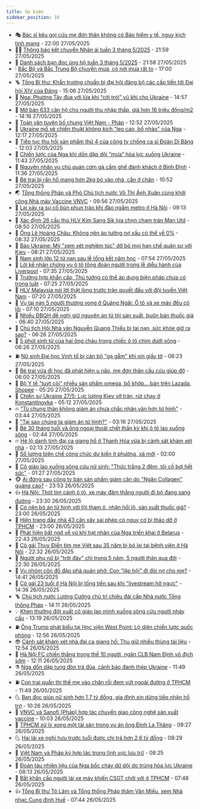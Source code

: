 ```yaml
---
title: Sự kiện
sidebar_position: 16
---
```


<!-- dantri-su-kien:START -->
- 🎭 [Bác sĩ kêu gọi cứu mẹ đơn thân không có Bảo hiểm y tế, nguy kịch tính mạng](https://dantri.com.vn/tam-long-nhan-ai/bac-si-keu-goi-cuu-me-don-than-khong-co-bao-hiem-y-te-nguy-kich-tinh-mang-20250527111758189.htm) - 22:00 27/05/2025
- 👨‍🏫 [Thông báo kết chuyển Nhân ái tuần 3 tháng 5/2025](https://dantri.com.vn/tam-long-nhan-ai/thong-bao-ket-chuyen-nhan-ai-tuan-3-thang-52025-20250528041106013.htm) - 21:59 27/05/2025
- 🌮 [Danh sách bạn đọc ủng hộ tuần 3 tháng 5/2025](https://dantri.com.vn/tam-long-nhan-ai/danh-sach-ban-doc-ung-ho-tuan-3-thang-52025-20250528040522864.htm) - 21:58 27/05/2025
- 🕯 [Bắc Bộ và Bắc Trung Bộ chuyển mưa, có nơi mưa rất to](https://dantri.com.vn/xa-hoi/bac-bo-va-bac-trung-bo-chuyen-mua-co-noi-mua-rat-to-20250527190258529.htm) - 17:00 27/05/2025
- 🪜 [Tổng Bí thư: Khẩn trương chuẩn bị đại hội đảng bộ các cấp tiến tới Đại hội XIV của Đảng](https://dantri.com.vn/xa-hoi/tong-bi-thu-khan-truong-chuan-bi-dai-hoi-dang-bo-cac-cap-tien-toi-dai-hoi-xiv-cua-dang-20250527220626426.htm) - 15:06 27/05/2025
- 🐘 [Nga: Phương Tây đùa với lửa khi “cởi trói” vũ khí cho Ukraine](https://dantri.com.vn/the-gioi/nga-phuong-tay-dua-voi-lua-khi-coi-troi-vu-khi-cho-ukraine-20250527214730808.htm) - 14:57 27/05/2025
- 🤔 [Mở bán 633 căn hộ cho người thu nhập thấp, giá hơn 16 triệu đồng/m2](https://dantri.com.vn/lao-dong-viec-lam/mo-ban-633-can-ho-cho-nguoi-thu-nhap-thap-gia-hon-16-trieu-dongm2-20250527193516043.htm) - 14:16 27/05/2025
- 🧠 [Toàn văn tuyên bố chung Việt Nam - Pháp](https://dantri.com.vn/xa-hoi/toan-van-tuyen-bo-chung-viet-nam-phap-20250527193227461.htm) - 12:52 27/05/2025
- 📝 [Ukraine mổ xẻ chiến thuật không kích &quot;leo cao, bổ nhào&quot; của Nga](https://dantri.com.vn/the-gioi/ukraine-mo-xe-chien-thuat-khong-kich-leo-cao-bo-nhao-cua-nga-20250527164634462.htm) - 12:17 27/05/2025
- 🦏 [Tiếp tục thu hồi sản phẩm thứ 4 của công ty chồng ca sĩ Đoàn Di Băng](https://dantri.com.vn/suc-khoe/tiep-tuc-thu-hoi-san-pham-thu-4-cua-cong-ty-chong-ca-si-doan-di-bang-20250527180055988.htm) - 12:03 27/05/2025
- 🥰 [Chiến lược của Nga khi dồn dập dội “mưa” hỏa lực xuống Ukraine](https://dantri.com.vn/the-gioi/chien-luoc-cua-nga-khi-don-dap-doi-mua-hoa-luc-xuong-ukraine-20250527171318825.htm) - 11:43 27/05/2025
- 🤗 [Nguyên nhân vụ chủ quán cơm gà cầm ghế đánh khách ở Bình Định](https://dantri.com.vn/xa-hoi/nguyen-nhan-vu-chu-quan-com-ga-cam-ghe-danh-khach-o-binh-dinh-20250527181047063.htm) - 11:36 27/05/2025
- 🌈 [Bé trai bị rắn hổ mang hơn 2kg bò vào nhà, cắn ở chân](https://dantri.com.vn/suc-khoe/be-trai-bi-ran-ho-mang-hon-2kg-bo-vao-nha-can-o-chan-20250527171043971.htm) - 10:52 27/05/2025
- 🌏 [Tổng thống Pháp và Phó Chủ tịch nước Võ Thị Ánh Xuân cùng khởi công Nhà máy Vaccine VNVC](https://dantri.com.vn/xa-hoi/tong-thong-phap-va-pho-chu-tich-nuoc-vo-thi-anh-xuan-cung-khoi-cong-nha-may-vaccine-vnvc-20250527125146143.htm) - 09:56 27/05/2025
- 💄 [Lại xảy ra sự cố bùn phun trào khi đào ngầm metro ở Hà Nội](https://dantri.com.vn/xa-hoi/lai-xay-ra-su-co-bun-phun-trao-khi-dao-ngam-metro-o-ha-noi-20250527161150521.htm) - 09:13 27/05/2025
- 👺 [Xác định 26 cầu thủ HLV Kim Sang Sik lựa chọn chạm trán Man Utd](https://dantri.com.vn/the-thao/xac-dinh-26-cau-thu-hlv-kim-sang-sik-lua-chon-cham-tran-man-utd-20250527095031170.htm) - 08:50 27/05/2025
- 👹 [Ông Lê Hoàng Châu: Không nên ảo tưởng nợ xấu có thể về 0%](https://dantri.com.vn/kinh-doanh/ong-le-hoang-chau-khong-nen-ao-tuong-no-xau-co-the-ve-0-20250527144958258.htm) - 08:32 27/05/2025
- 🌊 [Báo Ukraine: Mỹ &quot;xem xét nghiêm túc&quot; dỡ bỏ mọi hạn chế quân sự với Kiev](https://dantri.com.vn/the-gioi/bao-ukraine-my-xem-xet-nghiem-tuc-do-bo-moi-han-che-quan-su-voi-kiev-20250527145740844.htm) - 08:21 27/05/2025
- 🤠 [Nam sinh lớp 12 tử nạn sau lễ tổng kết năm học](https://dantri.com.vn/xa-hoi/nam-sinh-lop-12-tu-nan-sau-le-tong-ket-nam-hoc-20250527141238516.htm) - 07:54 27/05/2025
- 🎊 [Lời kể nhân chứng vụ ô tô tông đoàn người trong lễ diễu hành của Liverpool](https://dantri.com.vn/the-thao/loi-ke-nhan-chung-vu-o-to-tong-doan-nguoi-trong-le-dieu-hanh-cua-liverpool-20250527142223893.htm) - 07:35 27/05/2025
- 🐘 [Trường hợp khẩn cấp, Thủ tướng có thể áp dụng biện pháp chưa có trong luật](https://dantri.com.vn/xa-hoi/truong-hop-khan-cap-thu-tuong-co-the-ap-dung-bien-phap-chua-co-trong-luat-20250527141634811.htm) - 07:25 27/05/2025
- 💂 [HLV Malaysia nói lời thật lòng trước trận quyết đấu với đội tuyển Việt Nam](https://dantri.com.vn/the-thao/hlv-malaysia-noi-loi-that-long-truoc-tran-quyet-dau-voi-doi-tuyen-viet-nam-20250527112226643.htm) - 07:20 27/05/2025
- 👹 [Vụ tai nạn 5 người thương vong ở Quảng Ngãi: Ô tô và xe máy đều có lỗi](https://dantri.com.vn/xa-hoi/vu-tai-nan-5-nguoi-thuong-vong-o-quang-ngai-o-to-va-xe-may-deu-co-loi-20250527140037117.htm) - 07:10 27/05/2025
- 🦒 [Nhiều ĐBQH đề nghị giữ nguyên án tử tội sản xuất, buôn bán thuốc giả](https://dantri.com.vn/xa-hoi/nhieu-dbqh-de-nghi-giu-nguyen-an-tu-toi-san-xuat-buon-ban-thuoc-gia-20250527133145830.htm) - 06:40 27/05/2025
- 🗽 [Chủ tịch Hội Nhà văn Nguyễn Quang Thiều bị tai nạn, sức khỏe giờ ra sao?](https://dantri.com.vn/giai-tri/chu-tich-hoi-nha-van-nguyen-quang-thieu-bi-tai-nan-suc-khoe-gio-ra-sao-20250527131601455.htm) - 06:26 27/05/2025
- 💄 [5 phút sinh tử của hai ông cháu trong chiếc ô tô chìm dưới sông](https://dantri.com.vn/xa-hoi/5-phut-sinh-tu-cua-hai-ong-chau-trong-chiec-o-to-chim-duoi-song-20250527120719209.htm) - 06:26 27/05/2025
- ⛽️ [Nữ sinh Đại học Vinh tố bị cán bộ &quot;gạ gẫm&quot; khi xin giấy tờ](https://dantri.com.vn/giao-duc/nu-sinh-dai-hoc-vinh-to-bi-can-bo-ga-gam-khi-xin-giay-to-20250527115724404.htm) - 06:23 27/05/2025
- 🥷 [Bé trai vừa đi học đã phát hiện u não, mẹ đơn thân cầu cứu giúp đỡ](https://dantri.com.vn/tam-long-nhan-ai/be-trai-vua-di-hoc-da-phat-hien-u-nao-me-don-than-cau-cuu-giup-do-20250518055051462.htm) - 06:00 27/05/2025
- 🤖 [Bộ Y tế &quot;tuýt còi&quot; nhiều sản phẩm omega, bổ khớp... bán trên Lazada, Shopee](https://dantri.com.vn/suc-khoe/bo-y-te-tuyt-coi-nhieu-san-pham-omega-bo-khop-ban-tren-lazada-shopee-20250527121539057.htm) - 05:20 27/05/2025
- 🌊 [Chiến sự Ukraine 27/5: Lực lượng Kiev vỡ trận, rút chạy ở Konstantinovka](https://dantri.com.vn/the-gioi/chien-su-ukraine-275-luc-luong-kiev-vo-tran-rut-chay-o-konstantinovka-20250527101659708.htm) - 05:12 27/05/2025
- 🔥 [&quot;Tù chung thân không giảm án chưa chắc nhân văn hơn tử hình&quot;](https://dantri.com.vn/xa-hoi/tu-chung-than-khong-giam-an-chua-chac-nhan-van-hon-tu-hinh-20250527104025579.htm) - 03:44 27/05/2025
- 🦏 [&quot;Tại sao chúng ta giảm án tử hình?&quot;](https://dantri.com.vn/xa-hoi/tai-sao-chung-ta-giam-an-tu-hinh-20250527100538190.htm) - 03:16 27/05/2025
- 🐘 [Bé 30 tháng tuổi và ông ngoại thoát chết thần kỳ khi ô tô lao xuống sông](https://dantri.com.vn/xa-hoi/be-30-thang-tuoi-va-ong-ngoai-thoat-chet-than-ky-khi-o-to-lao-xuong-song-20250527093419003.htm) - 02:44 27/05/2025
- 🔥 [Hé lộ danh tính đại ca giang hồ ở Thanh Hóa vừa bị cảnh sát khám xét nhà](https://dantri.com.vn/phap-luat/he-lo-danh-tinh-dai-ca-giang-ho-o-thanh-hoa-vua-bi-canh-sat-kham-xet-nha-20250527085445401.htm) - 02:13 27/05/2025
- 💼 [Số lượng biên chế công chức dự kiến ở phường, xã mới](https://dantri.com.vn/noi-vu/so-luong-bien-che-cong-chuc-du-kien-o-phuong-xa-moi-20250526161204532.htm) - 02:00 27/05/2025
- 🚀 [Cô giáo lao xuống sông cứu nữ sinh: &quot;Thức trắng 2 đêm, tôi cố bơi hết sức&quot;](https://dantri.com.vn/doi-song/co-giao-lao-xuong-song-cuu-nu-sinh-thuc-trang-2-dem-toi-co-boi-het-suc-20250526161325529.htm) - 01:27 27/05/2025
- 🐵 [Ai đứng sau công ty bán sản phẩm giảm cân do &quot;Ngân Collagen&quot; quảng cáo?](https://dantri.com.vn/kinh-doanh/ai-dung-sau-cong-ty-ban-san-pham-giam-can-do-ngan-collagen-quang-cao-20250526180115757.htm) - 23:53 26/05/2025
- 👍 [Hà Nội: Thót tim cảnh ô tô, xe máy đâm thẳng người đi bộ đang sang đường](https://dantri.com.vn/xa-hoi/ha-noi-thot-tim-canh-o-to-xe-may-dam-thang-nguoi-di-bo-dang-sang-duong-20250527042752447.htm) - 23:30 26/05/2025
- 🚦 [Có nên bỏ án tử hình với tội tham ô, nhận hối lộ, sản xuất thuốc giả?](https://dantri.com.vn/xa-hoi/co-nen-bo-an-tu-hinh-voi-toi-tham-o-nhan-hoi-lo-san-xuat-thuoc-gia-20250526190219326.htm) - 23:00 26/05/2025
- 🥸 [Hiện trạng dãy nhà 43 căn xây sai phép có nguy cơ bị tháo dỡ ở TPHCM](https://dantri.com.vn/xa-hoi/hien-trang-day-nha-43-can-xay-sai-phep-co-nguy-co-bi-thao-do-o-tphcm-20250524002045779.htm) - 23:00 26/05/2025
- 🥷 [Phát hiện bất ngờ về vũ khí hạt nhân của Nga triển khai ở Belarus](https://dantri.com.vn/the-gioi/phat-hien-bat-ngo-ve-vu-khi-hat-nhan-cua-nga-trien-khai-o-belarus-20250527053519548.htm) - 22:43 26/05/2025
- 🤡 [Cô gái Thụy Điển tìm mẹ Việt sau 35 năm bị bỏ lại tại bệnh viện ở Hà Nội](https://dantri.com.vn/doi-song/co-gai-thuy-dien-tim-me-viet-sau-35-nam-bi-bo-lai-tai-benh-vien-o-ha-noi-20250526164712597.htm) - 22:32 26/05/2025
- 🥳 [Người phụ nữ bị &quot;trời đày&quot; chỉ trong 5 năm, 5 người thân qua đời](https://dantri.com.vn/tam-long-nhan-ai/nguoi-phu-nu-bi-troi-day-chi-trong-5-nam-5-nguoi-than-qua-doi-20250422170619349.htm) - 22:30 26/05/2025
- 🤩 [Vụ nhóm côn đồ đập phá quán phở: Con &quot;lập hội&quot; đi đòi nợ cho mẹ?](https://dantri.com.vn/phap-luat/vu-nhom-con-do-dap-pha-quan-pho-con-lap-hoi-di-doi-no-cho-me-20250526211806619.htm) - 14:41 26/05/2025
- 🎡 [Cô gái 23 tuổi ở Hà Nội bị tống tiền sau khi &quot;livestream hở ngực&quot;](https://dantri.com.vn/phap-luat/co-gai-23-tuoi-o-ha-noi-bi-tong-tien-sau-khi-livestream-ho-nguc-20250526212832240.htm) - 14:36 26/05/2025
- 🪜 [Chủ tịch nước Lương Cường chủ trì chiêu đãi cấp Nhà nước Tổng thống Pháp](https://dantri.com.vn/xa-hoi/chu-tich-nuoc-luong-cuong-chu-tri-chieu-dai-cap-nha-nuoc-tong-thong-phap-20250526211031569.htm) - 14:11 26/05/2025
- 💡 [Khen thưởng đột xuất cô giáo lao mình xuống sông cứu người nhảy cầu](https://dantri.com.vn/xa-hoi/khen-thuong-dot-xuat-co-giao-lao-minh-xuong-song-cuu-nguoi-nhay-cau-20250526201639990.htm) - 13:19 26/05/2025
- ⛽️ [Ông Trump phát biểu tại Học viện West Point: Lộ diện chiến lược quốc phòng](https://dantri.com.vn/the-gioi/ong-trump-phat-bieu-tai-hoc-vien-west-point-lo-dien-chien-luoc-quoc-phong-20250526170608997.htm) - 12:56 26/05/2025
- 😎 [Cảnh sát khám xét nhà đại ca giang hồ: Thu giữ nhiều thùng tài liệu](https://dantri.com.vn/phap-luat/canh-sat-kham-xet-nha-dai-ca-giang-ho-thu-giu-nhieu-thung-tai-lieu-20250526193756506.htm) - 12:54 26/05/2025
- 🗽 [Hà Nội FC chiến thắng trong thế 10 người, ngăn CLB Nam Định vô địch sớm](https://dantri.com.vn/the-thao/ha-noi-fc-chien-thang-trong-the-10-nguoi-ngan-clb-nam-dinh-vo-dich-som-20250526191141579.htm) - 12:11 26/05/2025
- ⚗️ [Nga dồn dập tung đòn trả đũa, cảnh báo đanh thép Ukraine](https://dantri.com.vn/the-gioi/nga-don-dap-tung-don-tra-dua-canh-bao-danh-thep-ukraine-20250526181926441.htm) - 11:49 26/05/2025
- ⛽️ [Con trai quấn thi thể mẹ vào chăn rồi đem vứt ngoài đường ở TPHCM](https://dantri.com.vn/phap-luat/con-trai-quan-thi-the-me-vao-chan-roi-dem-vut-ngoai-duong-o-tphcm-20250526184454593.htm) - 11:49 26/05/2025
- 🌜 [Bạn đọc giúp nữ sinh hơn 1,7 tỷ đồng, gia đình xin dừng tiếp nhận hỗ trợ](https://dantri.com.vn/tam-long-nhan-ai/ban-doc-giup-nu-sinh-hon-17-ty-dong-gia-dinh-xin-dung-tiep-nhan-ho-tro-20250526110652634.htm) - 10:26 26/05/2025
- 🦩 [VNVC và Sanofi &lpar;Pháp&rpar; hợp tác chuyển giao công nghệ sản xuất vaccine](https://dantri.com.vn/xa-hoi/vnvc-va-sanofi-phap-hop-tac-chuyen-giao-cong-nghe-san-xuat-vaccine-20250526164653018.htm) - 10:03 26/05/2025
- 🦒 [TPHCM xử lý xong một tài sản trong vụ án ông Đinh La Thăng](https://dantri.com.vn/phap-luat/tphcm-xu-ly-xong-mot-tai-san-trong-vu-an-ong-dinh-la-thang-20250526152411027.htm) - 09:27 26/05/2025
- 🌜 [Hai lái xe nghỉ hưu trước tuổi được chi trả hơn 2,6 tỷ đồng](https://dantri.com.vn/lao-dong-viec-lam/hai-lai-xe-nghi-huu-truoc-tuoi-duoc-chi-tra-hon-26-ty-dong-20250526151355078.htm) - 08:29 26/05/2025
- 🐎 [Việt Nam và Pháp ký hợp tác trong lĩnh vực lưu trữ](https://dantri.com.vn/noi-vu/viet-nam-va-phap-ky-hop-tac-trong-linh-vuc-luu-tru-20250526151639094.htm) - 08:25 26/05/2025
- 🌋 [Đoàn tàu nhiên liệu của Nga bốc cháy dữ dội do trúng hỏa lực Ukraine](https://dantri.com.vn/the-gioi/doan-tau-nhien-lieu-cua-nga-boc-chay-du-doi-do-trung-hoa-luc-ukraine-20250526150116792.htm) - 08:13 26/05/2025
- 🧰 [Bắt khẩn cấp người lái xe máy khiến CSGT chới với ở TPHCM](https://dantri.com.vn/phap-luat/bat-khan-cap-nguoi-lai-xe-may-khien-csgt-choi-voi-o-tphcm-20250526144222109.htm) - 07:48 26/05/2025
- 👍 [Tổng Bí thư Tô Lâm và Tổng thống Pháp thăm Văn Miếu, xem Nhã nhạc Cung đình Huế](https://dantri.com.vn/xa-hoi/tong-bi-thu-to-lam-va-tong-thong-phap-tham-van-mieu-xem-nha-nhac-cung-dinh-hue-20250526143438489.htm) - 07:44 26/05/2025<!-- dantri-su-kien:END -->
